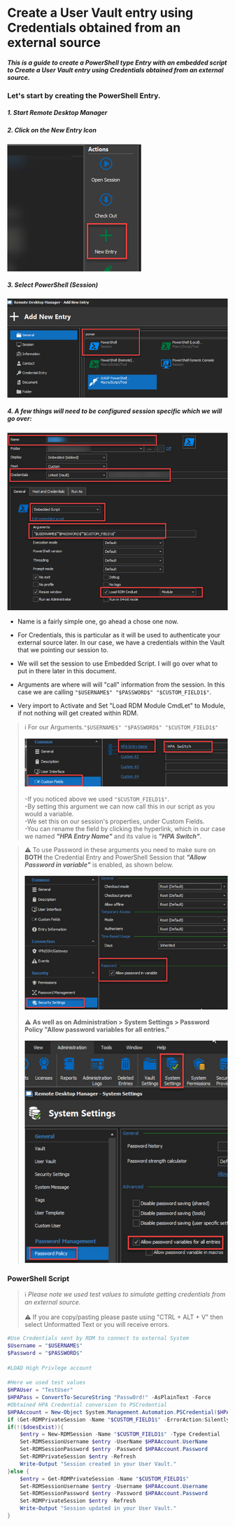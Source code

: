 # Create a User Vault entry using Credentials obtained from an external source 

##### This is a guide to create a PowerShell type Entry with an embedded script to Create a User Vault entry using Credentials obtained from an external source.

### Let's start by creating the PowerShell Entry. 

##### 1. Start Remote Desktop Manager <br />

##### 2. Click on the New Entry Icon

![](images/NewEntryButton.jpg)

##### 3. Select PowerShell (Session)

![](images/EntryType.jpg)

##### 4. A few things will need to be configured session specific which we will go over: <br />

![](images/PSSession.jpg)


* Name is a fairly simple one, go ahead a chose one now.

* For Credentials, this is particular as it will be used to authenticate your external source later. In our case, we have a credentials within the Vault that we pointing our session to.  

* We will set the session to use Embedded Script. I will go over what to put in there later in this document. 

* Arguments are where will will "call" information from the session. In this case we are calling `"$USERNAME$" "$PASSWORD$" "$CUSTOM_FIELD1$"`. 

* Very import to Activate and Set "Load RDM Module CmdLet" to Module, if not nothing will get created within RDM. 
   

> :information_source: For our Arguments.`"$USERNAME$" "$PASSWORD$" "$CUSTOM_FIELD1$"`<br/><br/> 
![](images/CustomFields.jpg)<br/><br/>
-If you noticed above we used `"$CUSTOM_FIELD1$"`. <br/>
-By setting this argument we can now call this in our script as you would a variable. <br/>
-We set this on our session's properties, under Custom Fields. <br/>
-You can rename the field by clicking the hyperlink, which in our case we named ***"HPA Entry Name"*** and its value is ***"HPA Switch"***.

> :warning: To use Password 
in these arguments you need to make sure on **BOTH** the Credential Entry and PowerShell Session that ***"Allow Password in variable"*** is enabled, as shown below.<br/><br/>
![](images/PasswordVariables.jpg)<br/><br/>
:warning: **As well as on Administration > System Settings > Password Policy "Allow password variables for all entries."** <br/><br/>
![](images/SystemSetting.jpg)

   

### PowerShell Script    
    
> :information_source: *Please note we used test values to simulate getting credentials from an external source.* 
<br /><br />
:warning: If you are copy/pasting please paste using "CTRL + ALT + V" then select Unformatted Text or you will receive errors.


```powershell
#Use Credentials sent by RDM to connect to external System
$Username = "$USERNAME$"
$Password = "$PASSWORD$"
  
#LOAD High Privlege account 
  
#Here we used test values 
$HPAUser = "TestUser"
$HPAPass = ConvertTo-SecureString "Passw0rd!" -AsPlainText -Force
#Obtained HPA Credential conversion to PSCredential
$HPAAccount = New-Object System.Management.Automation.PSCredential($HPAUser,$HPAPass)
if (Get-RDMPrivateSession -Name "$CUSTOM_FIELD1$" -ErrorAction:SilentlyContinue) {$doesExist= $true} else {$doesExist= $false}
if(!($doesExist)){
    $entry = New-RDMSession -Name "$CUSTOM_FIELD1$" -Type Credential
    Set-RDMSessionUsername $entry -UserName $HPAAccount.UserName
    Set-RDMSessionPassword $entry -Password $HPAAccount.Password
    Set-RDMPrivateSession $entry -Refresh
    Write-Output "Session created in your User Vault."
}else {
    $entry = Get-RDMPrivateSession -Name "$CUSTOM_FIELD1$"
    Set-RDMSessionUsername $entry -Username $HPAAccount.Username
    Set-RDMSessionPassword $entry -Password $HPAAccount.Password
    Set-RDMPrivateSession $entry -Refresh
    Write-Output "Session updated in your User Vault."
}
```

